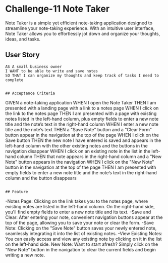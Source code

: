 # Challenge-11 Note Taker

Note Taker is a simple yet efficient note-taking application designed to streamline your note-taking experience. With an intuitive user interface, Note Taker allows you to effortlessly jot down and organize your thoughts, ideas, and tasks.


## User Story

```
AS A small business owner
I WANT to be able to write and save notes
SO THAT I can organize my thoughts and keep track of tasks I need to complete


## Acceptance Criteria

```
GIVEN a note-taking application
WHEN I open the Note Taker
THEN I am presented with a landing page with a link to a notes page
WHEN I click on the link to the notes page
THEN I am presented with a page with existing notes listed in the left-hand column, plus empty fields to enter a new note title and the note’s text in the right-hand column
WHEN I enter a new note title and the note’s text
THEN a "Save Note" button and a "Clear Form" button appear in the navigation at the top of the page
WHEN I click on the Save button
THEN the new note I have entered is saved and appears in the left-hand column with the other existing notes and the buttons in the navigation disappear
WHEN I click on an existing note in the list in the left-hand column
THEN that note appears in the right-hand column and a "New Note" button appears in the navigation
WHEN I click on the "New Note" button in the navigation at the top of the page
THEN I am presented with empty fields to enter a new note title and the note’s text in the right-hand column and the button disappears
```

## Feature

```
-Notes Page: Clicking on the link takes you to the notes page, where existing notes are listed in the left-hand column. On the right-hand side, you'll find empty fields to enter a new note title and its text.
-Save and Clear: After entering your note, convenient navigation buttons appear at the top of the page, allowing you to save your note or clear the form.
-Save Note: Clicking on the "Save Note" button saves your newly entered note, seamlessly integrating it into the list of existing notes.
-View Existing Notes: You can easily access and view any existing note by clicking on it in the list on the left-hand side.
New Note: Want to start afresh? Simply click on the "New Note" button in the navigation to clear the current fields and begin writing a new note.


